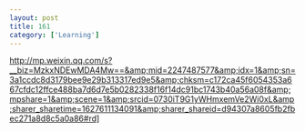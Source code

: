 ```yaml
---
layout: post
title: 161
category: ['Learning']
---
```


http://mp.weixin.qq.com/s?__biz=MzkxNDEwMDA4Mw==&amp;mid=2247487577&amp;idx=1&amp;sn=3a1ccdc8d3179bee9e29b313317ed9e5&amp;chksm=c172ca45f6054353a667cfdc12ffce488ba7d6d7e5b0282338f16f14dc91bc1743b40a56a08f&amp;mpshare=1&amp;scene=1&amp;srcid=0730iT9G1yWHmxemVe2Wi0xL&amp;sharer_sharetime=1627611134091&amp;sharer_shareid=d94307a8605fb2fbec271a8d8c5a0a86#rd]


